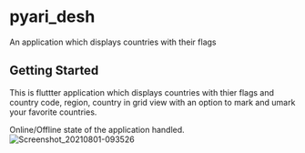 # pyari_desh

An application which displays countries with their flags

## Getting Started

This is fluttter application which displays countries with thier flags and country code, region, country
in grid view with an option to mark and umark your favorite countries.

Online/Offline state of the application handled.
![Screenshot_20210801-093526](https://user-images.githubusercontent.com/36765190/127768574-989ad0f7-bd53-42b0-9794-8df14fc8fcac.jpg)
